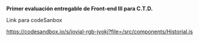 **Primer evaluación entregable de Front-end III para C.T.D.**

Link para codeSanbox

https://codesandbox.io/s/jovial-rgb-jvokj?file=/src/components/Historial.js
